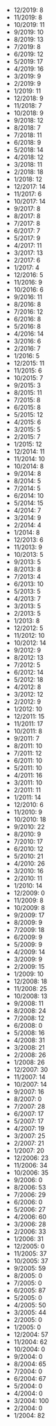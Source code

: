 *  12/2019: 8
*  11/2019: 8
*  10/2019: 11
*  9/2019: 10
*  8/2019: 13
*  7/2019: 8
*  6/2019: 12
*  5/2019: 17
*  4/2019: 16
*  3/2019: 9
*  2/2019: 9
*  1/2019: 11
*  12/2018: 9
*  11/2018: 7
*  10/2018: 9
*  9/2018: 12
*  8/2018: 7
*  7/2018: 11
*  6/2018: 9
*  5/2018: 14
*  4/2018: 12
*  3/2018: 11
*  2/2018: 18
*  1/2018: 12
*  12/2017: 14
*  11/2017: 6
*  10/2017: 14
*  9/2017: 8
*  8/2017: 8
*  7/2017: 8
*  6/2017: 7
*  5/2017: 9
*  4/2017: 11
*  3/2017: 13
*  2/2017: 6
*  1/2017: 4
*  12/2016: 5
*  11/2016: 9
*  10/2016: 6
*  9/2016: 11
*  8/2016: 8
*  7/2016: 12
*  6/2016: 8
*  5/2016: 8
*  4/2016: 14
*  3/2016: 6
*  2/2016: 7
*  1/2016: 5
*  12/2015: 11
*  11/2015: 6
*  10/2015: 7
*  9/2015: 3
*  8/2015: 11
*  7/2015: 8
*  6/2015: 8
*  5/2015: 12
*  4/2015: 6
*  3/2015: 5
*  2/2015: 7
*  1/2015: 12
*  12/2014: 11
*  11/2014: 10
*  10/2014: 8
*  9/2014: 8
*  8/2014: 5
*  7/2014: 5
*  6/2014: 10
*  5/2014: 15
*  4/2014: 7
*  3/2014: 9
*  2/2014: 4
*  1/2014: 8
*  12/2013: 6
*  11/2013: 9
*  10/2013: 5
*  9/2013: 5
*  8/2013: 8
*  7/2013: 4
*  6/2013: 10
*  5/2013: 5
*  4/2013: 7
*  3/2013: 5
*  2/2013: 5
*  1/2013: 8
*  12/2012: 5
*  11/2012: 10
*  10/2012: 14
*  9/2012: 9
*  8/2012: 13
*  7/2012: 5
*  6/2012: 14
*  5/2012: 18
*  4/2012: 8
*  3/2012: 12
*  2/2012: 9
*  1/2012: 10
*  12/2011: 15
*  11/2011: 17
*  10/2011: 8
*  9/2011: 7
*  8/2011: 10
*  7/2011: 12
*  6/2011: 10
*  5/2011: 10
*  4/2011: 16
*  3/2011: 10
*  2/2011: 11
*  1/2011: 14
*  12/2010: 6
*  11/2010: 9
*  10/2010: 18
*  9/2010: 22
*  8/2010: 9
*  7/2010: 17
*  6/2010: 12
*  5/2010: 21
*  4/2010: 26
*  3/2010: 16
*  2/2010: 11
*  1/2010: 14
*  12/2009: 0
*  11/2009: 8
*  10/2009: 8
*  9/2009: 17
*  8/2009: 9
*  7/2009: 18
*  6/2009: 9
*  5/2009: 9
*  4/2009: 14
*  3/2009: 9
*  2/2009: 15
*  1/2009: 10
*  12/2008: 18
*  11/2008: 25
*  10/2008: 13
*  9/2008: 11
*  8/2008: 24
*  7/2008: 12
*  6/2008: 0
*  5/2008: 16
*  4/2008: 31
*  3/2008: 21
*  2/2008: 26
*  1/2008: 26
*  12/2007: 30
*  11/2007: 14
*  10/2007: 14
*  9/2007: 16
*  8/2007: 0
*  7/2007: 28
*  6/2007: 17
*  5/2007: 17
*  4/2007: 19
*  3/2007: 25
*  2/2007: 21
*  1/2007: 20
*  12/2006: 23
*  11/2006: 34
*  10/2006: 35
*  9/2006: 0
*  8/2006: 53
*  7/2006: 29
*  6/2006: 0
*  5/2006: 27
*  4/2006: 60
*  3/2006: 28
*  2/2006: 33
*  1/2006: 31
*  12/2005: 0
*  11/2005: 37
*  10/2005: 37
*  9/2005: 59
*  8/2005: 0
*  7/2005: 0
*  6/2005: 87
*  5/2005: 0
*  4/2005: 50
*  3/2005: 44
*  2/2005: 0
*  1/2005: 0
*  12/2004: 57
*  11/2004: 62
*  10/2004: 0
*  9/2004: 0
*  8/2004: 65
*  7/2004: 0
*  6/2004: 67
*  5/2004: 0
*  4/2004: 0
*  3/2004: 100
*  2/2004: 0
*  1/2004: 82